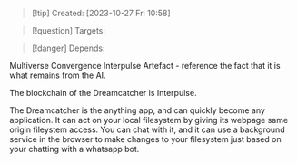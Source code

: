 
>[!tip] Created: [2023-10-27 Fri 10:58]

>[!question] Targets: 

>[!danger] Depends: 

Multiverse
Convergence
Interpulse
Artefact - reference the fact that it is what remains from the AI.

The blockchain of the Dreamcatcher is Interpulse.

The Dreamcatcher is the anything app, and can quickly become any application.
It can act on your local filesystem by giving its webpage same origin fileystem access.  You can chat with it, and it can use a background service in the browser to make changes to your filesystem just based on your chatting with a whatsapp bot.